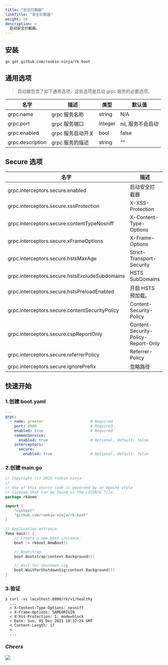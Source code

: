 ```yaml
---
title: "安全拦截器"
linkTitle: "安全拦截器"
weight: 16
description: >
  启动安全拦截器。
---
```


## 安装
```shell script
go get github.com/rookie-ninja/rk-boot
```

## 通用选项
> 启动器包含了如下通用选项，这些选项是启动 grpc 服务的必要选项。

| 名字 | 描述 | 类型 | 默认值 |
| ------ | ------ | ------ | ------ |
| grpc.name | grpc 服务名称 | string | N/A |
| grpc.port | grpc 服务端口 | integer | nil, 服务不会启动 |
| grpc.enabled | grpc 服务启动开关 | bool | false |
| grpc.description | grpc 服务的描述 | string | "" |

## Secure 选项
| 名字 | 描述 | 类型 | 默认值 |
| ------ | ------ | ------ | ------ |
| grpc.interceptors.secure.enabled | 启动安全拦截器 | boolean | false |
| grpc.interceptors.secure.xssProtection | X-XSS-Protection | string | "1; mode=block" |
| grpc.interceptors.secure.contentTypeNosniff | X-Content-Type-Options | string | nosniff |
| grpc.interceptors.secure.xFrameOptions | X-Frame-Options | string | SAMEORIGIN |
| grpc.interceptors.secure.hstsMaxAge | Strict-Transport-Security | int | 0 |
| grpc.interceptors.secure.hstsExcludeSubdomains | HSTS SubDomains | bool | false |
| grpc.interceptors.secure.hstsPreloadEnabled | 开启 HSTS 预加载。 | bool | false |
| grpc.interceptors.secure.contentSecurityPolicy | Content-Security-Policy | string | "" |
| grpc.interceptors.secure.cspReportOnly | Content-Security-Policy-Report-Only | bool | false |
| grpc.interceptors.secure.referrerPolicy | Referrer-Policy | string | "" |
| grpc.interceptors.secure.ignorePrefix | 忽略路径 | []string | [] |

## 快速开始
### 1.创建 boot.yaml
```yaml
---
grpc:
  - name: greeter                     # Required
    port: 8080                        # Required
    enabled: true                     # Required
    commonService:
      enabled: true                   # Optional, default: false
    interceptors:
      secure:
        enabled: true                 # Optional, default: false
```

### 2.创建 main.go
```go
// Copyright (c) 2021 rookie-ninja
//
// Use of this source code is governed by an Apache-style
// license that can be found in the LICENSE file.
package rkdemo

import (
	"context"
	"github.com/rookie-ninja/rk-boot"
)

// Application entrance.
func main() {
	// Create a new boot instance.
	boot := rkboot.NewBoot()

	// Bootstrap
	boot.Bootstrap(context.Background())

	// Wait for shutdown sig
	boot.WaitForShutdownSig(context.Background())
}
```

### 3.验证
```shell script
$ curl -vs localhost:8080/rk/v1/healthy
  ...
  < X-Content-Type-Options: nosniff
  < X-Frame-Options: SAMEORIGIN
  < X-Xss-Protection: 1; mode=block
  < Date: Sun, 05 Dec 2021 18:32:24 GMT
  < Content-Length: 17
  <
  ...
```

### _**Cheers**_
![](/bootstrapper/user-guide/cheers.png)